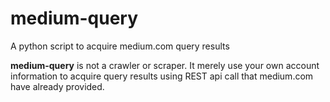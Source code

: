 # medium-query
A python script to acquire medium.com query results

**medium-query** is not a crawler or scraper. It merely use your own account information to acquire query results using REST api call that medium.com have already provided.
